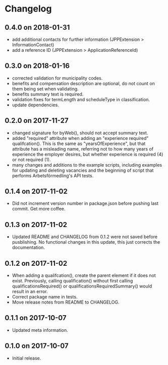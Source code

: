 # Changelog
## 0.4.0 on 2018-01-31
- add additional contacts for further information (JPPExtension > InformationContact)
- add a reference ID (JPPExtension > ApplicationReferenceId)
## 0.3.0 on 2018-01-16
- corrected validation for municipality codes.
- benefits and compensation description are optional, do not count on them being set when validating.
- benefits summary text is required.
- validation fixes for termLength and scheduleType in classification.
- update dependencies.

## 0.2.0 on 2017-11-27
- changed signature for byWeb(), should not accept summary text.
- added "required" attribute when adding an "experience required" qualifcation().
This is the same as "yearsOfExperience", but that attribute has a misleading name,
referring not to how many years of experience the employer desires, but whether
experience is required (4) or not required (1).
- many changes and additions to the example scripts, including examples for
updating and deleting vacancies and the beginning of script that performs
Arbetsförmedling's API tests.

## 0.1.4 on 2017-11-02
- Did not increment version number in package.json before pushing last commit. Get more coffee.

## 0.1.3 on 2017-11-02
- Updated README and CHANGELOG from 0.1.2 were not saved before pusblishing.
No functional changes in this update, this just corrects the documentation.

## 0.1.2 on 2017-11-02
- When adding a qualifcation(), create the parent element if it does not exist.
Previously, calling qualification() without first calling qualificationsRequired()
or qualificationsRequiredSummary() would result in an error.
- Correct package name in tests.
- Move release notes from README to CHANGELOG.

## 0.1.1 on 2017-10-07
- Updated meta information.

## 0.1.0 on 2017-10-07
- Initial release.
